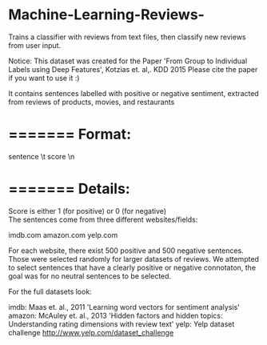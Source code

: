 # Machine-Learning-Reviews-
Trains a classifier with reviews from text files, then classify new reviews from user input.

Notice: 
This dataset was created for the Paper 'From Group to Individual Labels using Deep Features', Kotzias et. al,. KDD 2015
Please cite the paper if you want to use it :)

It contains sentences labelled with positive or negative sentiment, extracted from reviews of products, movies, and restaurants

=======
Format:
=======
sentence \t score \n


=======
Details:
=======
Score is either 1 (for positive) or 0 (for negative)	
The sentences come from three different websites/fields:

imdb.com
amazon.com
yelp.com

For each website, there exist 500 positive and 500 negative sentences. Those were selected randomly for larger datasets of reviews. 
We attempted to select sentences that have a clearly positive or negative connotaton, the goal was for no neutral sentences to be selected.



For the full datasets look:

imdb: Maas et. al., 2011 'Learning word vectors for sentiment analysis'
amazon: McAuley et. al., 2013 'Hidden factors and hidden topics: Understanding rating dimensions with review text'
yelp: Yelp dataset challenge http://www.yelp.com/dataset_challenge

